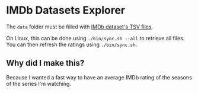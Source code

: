 # IMDb Datasets Explorer
The `data` folder must be filled with [IMDb dataset's TSV files](https://www.imdb.com/interfaces/).

On Linux, this can be done using `./bin/sync.sh --all` to retrieve all files. You can then refresh the ratings using `./bin/sync.sh`.

## Why did I make this?
Because I wanted a fast way to have an average IMDb rating of the seasons of the series I'm watching.